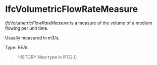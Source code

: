 # IfcVolumetricFlowRateMeasure

_IfcVolumetricFlowRateMeasure_ is a measure of the volume of a medium flowing per unit time.

Usually measured in m3/s.

Type: REAL

> HISTORY New type in IFC2.0.
